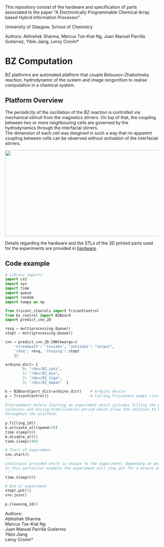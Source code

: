 This repository consist of the hardware and specification of parts associated to the paper "A Electronically Programmable Chemical Array based Hybrid Information Processor".

University of Glasgow, School of Chemistry

Authors: Abhishek Sharma, Marcus Tze-Kiat Ng, Juan Manuel Parrilla Gutierrez, Yibin Jiang, Leroy Cronin*

# BZ Computation
BZ platforms are automated platform that couple Belousov-Zhabotinsky reaction, hydrodynamic of the system and image recgonition to realise computation in a chemical system.


## Platform Overview
The periodicity of the oscillation of the BZ reaction is controlled via mechanical stimuli from the magnetics stirrers. On top of that, the coupling between two or more neighbouring cells are governed by the hydrodynamics through the interfacial stirrers.<br/>
The dimension of each cell was desgined in such a way that no apparent coupling between cells can be observed without activation of the interfacial stirrers.
<p align="center">
  <img width="596" height="282" src="https://github.com/croningp/BZComputation/blob/master/media/bz_platform_description.jpg">

Details regarding the hardware and the STLs of the 3D printed parts used for the experiments are provided in [hardware](https://github.com/croningp/BZComputation/blob/master/hardware/hardware.md).

## Code example
```python
# Library imports
import cv2
import sys
import time
import queue
import random
import numpy as np

from tricont_ctonrols import TricontControl
from bz_control import BZBoard
import predict_cnn_2D

resq = multiprocessing.Queue()
stopt = multiprocessing.Queue()

cnn = predict_cnn_2D.CNN(kwargs={
	'streampath': "invideo", 'outvideo': "output",
	'resq': resq, 'stopsig': stopt
	})

arduino_dict= {         
		0: "/dev/BZ_satu",
		1: "/dev/BZ_dua",
		2: "/dev/BZ_tiga",
		3: "/dev/BZ_empat"  }

b = BZBoard(port_dict=arduino_dict)    # Arduino device
p = TricontControl()                   # Calling Tricontent pumps class
'''
Pretreatment before starting an experiment which includes filling the platform with the BZ
solutions and mixing/stabilisation period which allow the solution to be spread evenly 
throughout the platform.
 '''
p.filling_2d()
b.activate_all(speed=50)
time.sleep(60)
b.disable_all()
time.sleep(240)

# Start of experiment
cnn.start()
'''
Conditions provided which is unique to the experiments depending on what is required.
In this particular example the experiment will stay put for a minute and terminate the experiment.
'''
time.sleep(60)

# End of experiment
stopt.put(1)
cnn.join()
	
p.cleaning_2d()
```

Authors: <br/>
Abhishek Sharma<br/>
Marcus Tze-Kiat Ng<br/>
Juan Manuel Parrilla Gutierrez<br/>
Yibin Jiang <br/>
Leroy Cronin*
